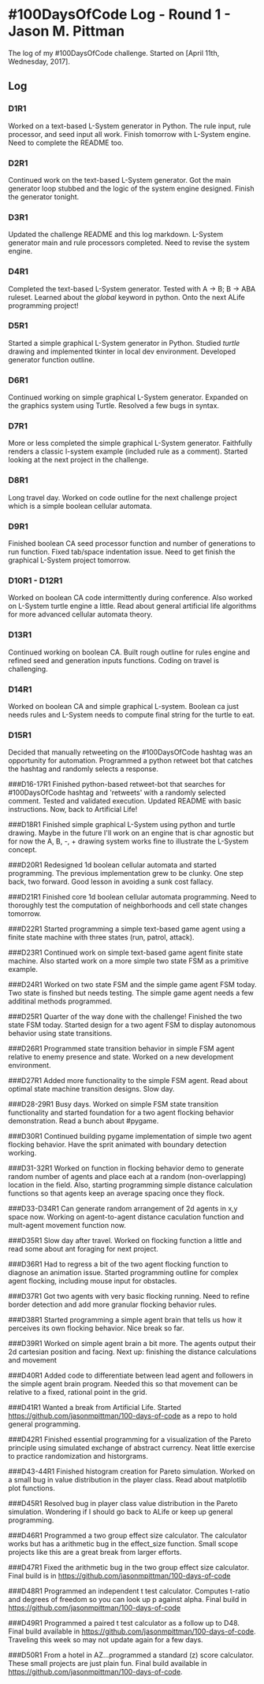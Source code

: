 # #100DaysOfCode Log - Round 1 - Jason M. Pittman

The log of my #100DaysOfCode challenge. Started on [April 11th, Wednesday, 2017].

## Log

### D1R1 
Worked on a text-based L-System generator in Python. The rule input, rule processor, and seed input all work. Finish tomorrow with L-System engine. Need to complete the README too.

### D2R1
Continued work on the text-based L-System generator. Got the main generator loop stubbed and the logic of the system engine designed. Finish the generator tonight.

### D3R1
Updated the challenge README and this log markdown. L-System generator main and rule processors completed. Need to revise the system engine.

### D4R1
Completed the text-based L-System generator. Tested with A -> B; B -> ABA ruleset. Learned about the *global* keyword in python. Onto the next ALife programming project!

### D5R1
Started a simple graphical L-System generator in Python. Studied *turtle* drawing and implemented tkinter in local dev environment. Developed generator function outline.

### D6R1
Continued working on simple graphical L-System generator. Expanded on the graphics system using Turtle. Resolved a few bugs in syntax.

### D7R1
More or less completed the simple graphical L-System generator. Faithfully renders a classic l-system example (included rule as a comment). Started looking at the next project in the challenge.

### D8R1
Long travel day. Worked on code outline for the next challenge project which is a simple boolean cellular automata.

### D9R1
Finished boolean CA seed processor function and number of generations to run function. Fixed tab/space indentation issue. Need to get finish the graphical L-System project tomorrow.

### D10R1 - D12R1
Worked on boolean CA code intermittently during conference. Also worked on L-System turtle engine a little. Read about general artificial life algorithms for more advanced cellular automata theory.

### D13R1
Continued working on boolean CA. Built rough outline for rules engine and refined seed and generation inputs functions. Coding on travel is challenging.

### D14R1 
Worked on boolean CA and simple graphical L-system. Boolean ca just needs rules and L-System needs to compute final string for the turtle to eat.

### D15R1
Decided that manually retweeting on the #100DaysOfCode hashtag was an opportunity for automation. Programmed a python retweet bot that catches the hashtag and randomly selects a response. 

###D16-17R1
Finished python-based retweet-bot that searches for #100DaysOfCode hashtag and 'retweets' with a randomly selected comment. Tested and validated execution. Updated README with basic instructions. Now, back to Artificial Life!

###D18R1
Finished simple graphical L-System using python and turtle drawing. Maybe in the future I'll work on an engine that is char agnostic but for now the A, B, -, + drawing system works fine to illustrate the L-System concept.

###D20R1
Redesigned 1d boolean cellular automata and started programming. The previous implementation grew to be clunky. One step back, two forward. Good lesson in avoiding a sunk cost fallacy. 

###D21R1
Finished core 1d boolean cellular automata programming. Need to thoroughly test the computation of neighborhoods and cell state changes tomorrow.

###D22R1
Started programming a simple text-based game agent using a finite state machine with three states (run, patrol, attack). 

###D23R1
Continued work on simple text-based game agent finite state machine. Also started work on a more simple two state FSM as a primitive example.

###D24R1
Worked on two state FSM and the simple game agent FSM today. Two state is finshed but needs testing. The simple game agent needs a few additinal methods programmed.

###D25R1
Quarter of the way done with the challenge! Finished the two state FSM today. Started design for a two agent FSM to display autonomous behavior using state transitions.

###D26R1
Programmed state transition behavior in simple FSM agent relative to enemy presence and state. Worked on a new development environment.

###D27R1
Added more functionality to the simple FSM agent. Read about optimal state machine transition designs. Slow day.

###D28-29R1
Busy days. Worked on simple FSM state transition functionality and started foundation for a two agent flocking behavior demonstration. Read a bunch about #pygame.

###D30R1
Continued building pygame implementation of simple two agent flocking behavior. Have the sprit animated with boundary detection working.

###D31-32R1
Worked on function in flocking behavior demo to generate random number of agents and place each at a random (non-overlapping) location in the field. Also, starting programming simple distance calculation functions so that agents keep an average spacing once they flock.

###D33-D34R1
Can generate random arrangement of 2d agents in x,y space now. Working on agent-to-agent distance caculation function and mult-agent movement function now.

###D35R1
Slow day after travel. Worked on flocking function a little and read some about ant foraging for next project.

###D36R1
Had to regress a bit of the two agent flocking function to diagnose an animation issue. Started programming outline for complex agent flocking, including mouse input for obstacles.

###D37R1
Got two agents with very basic flocking running. Need to refine border detection and add more granular flocking behavior rules.

###D38R1
Started programming a simple agent brain that tells us how it perceives its own flocking behavior. Nice break so far.

###D39R1
Worked on simple agent brain a bit more. The agents output their 2d cartesian position and facing. Next up: finishing the distance calculations and movement

###D40R1 
Added code to differentiate between lead agent and followers in the simple agent brain program. Needed this so that movement can be relative to a fixed, rational point in the grid.

###D41R1
Wanted a break from Artificial Life. Started https://github.com/jasonmpittman/100-days-of-code as a repo to hold general programming. 

###D42R1
Finished essential programming for a visualization of the Pareto principle using simulated exchange of abstract currency. Neat little exercise to practice randomization and historgrams. 

###D43-44R1
Finished histogram creation for Pareto simulation. Worked on a small bug in value distribution in the player class. Read about matplotlib plot functions.

###D45R1
Resolved bug in player class value distribution in the Pareto simulation. Wondering if I should go back to ALife or keep up general programming.

###D46R1
Programmed a two group effect size calculator. The calculator works but has a arithmetic bug in the effect_size function. Small scope projects like this are a great break from larger efforts.

###D47R1
Fixed the arithmetic bug in the two group effect size calculator. Final build is in https://github.com/jasonmpittman/100-days-of-code

###D48R1
Programmed an independent t test calculator. Computes t-ratio and degrees of freedom so you can look up p against alpha. Final build in https://github.com/jasonmpittman/100-days-of-code

###D49R1
Programmed a paired t test calculator as a follow up to D48. Final build available in https://github.com/jasonmpittman/100-days-of-code. Traveling this week so may not update again for a few days.

###D50R1 
From a hotel in AZ...programmed a standard (z) score calculator. These small projects are just plain fun. Final build available in https://github.com/jasonmpittman/100-days-of-code.